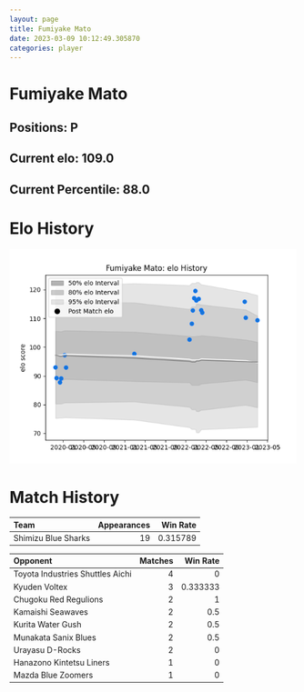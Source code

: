```yaml
---  
layout: page  
title: Fumiyake Mato  
date: 2023-03-09 10:12:49.305870  
categories: player  
---
```

# Fumiyake Mato

## Positions: P

## Current elo: 109.0

## Current Percentile: 88.0

# Elo History


![elo history](history_FumiyakeMato.png)
# Match History


| Team                |   Appearances |   Win Rate |
|:--------------------|--------------:|-----------:|
| Shimizu Blue Sharks |            19 |   0.315789 |

| Opponent                         |   Matches |   Win Rate |
|:---------------------------------|----------:|-----------:|
| Toyota Industries Shuttles Aichi |         4 |   0        |
| Kyuden Voltex                    |         3 |   0.333333 |
| Chugoku Red Regulions            |         2 |   1        |
| Kamaishi Seawaves                |         2 |   0.5      |
| Kurita Water Gush                |         2 |   0.5      |
| Munakata Sanix Blues             |         2 |   0.5      |
| Urayasu D-Rocks                  |         2 |   0        |
| Hanazono Kintetsu Liners         |         1 |   0        |
| Mazda Blue Zoomers               |         1 |   0        |